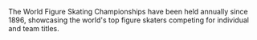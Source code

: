 The World Figure Skating Championships have been held annually since 1896, showcasing the world's top figure skaters competing for individual and team titles.
